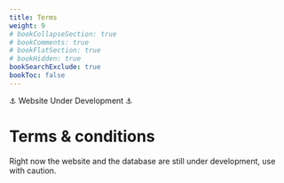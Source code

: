 ```yaml
---
title: Terms
weight: 9
# bookCollapseSection: true
# bookComments: true
# bookFlatSection: true
# bookHidden: true
bookSearchExclude: true
bookToc: false
---
```


⚓ Website Under Development ⚓

# Terms & conditions

Right now the website and the database are still under development, use with caution.